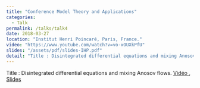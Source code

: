 ```yaml
---
title: "Conference Model Theory and Applications"
categories:
  - Talk
permalink: /talks/talk4
date: 2018-03-27
location: "Institut Henri Poincaré, Paris, France."
video: "https://www.youtube.com/watch?v=vo-xOUXkPfU"
slides: "/assets/pdf/slides-IHP.pdf"
detail: "Title : Disintegrated differential equations and mixing Anosov flows."
---
```


Title : Disintegrated differential equations and mixing Anosov flows.
 <a href="https://www.youtube.com/watch?v=vo-xOUXkPfU"> Vidéo </a>, <a href = "/assets/pdf/slides-IHP.pdf"> Slides </a>

